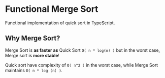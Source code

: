 # Functional Merge Sort

Functional implementation of quick sort in TypeScript.

## Why Merge Sort?

Merge Sort is **as faster as** Quick Sort `O( n * log(n) )` but in the worst case, Merge sort is **more stable**!

Quick sort have complexity of `O( n^2 )` in the worst case, while Merge Sort maintains `O( n * log (n) )`.